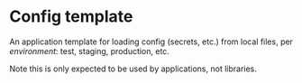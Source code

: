 # Config template

An application template for loading config (secrets, etc.) from local files,
per _environment_: test, staging, production, etc.

Note this is only expected to be used by applications, not libraries.
